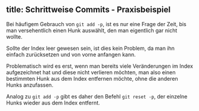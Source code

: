 title: Schrittweise Commits - Praxisbeispiel
---

Bei häufigem Gebrauch von `git add -p`, ist es nur eine Frage der
Zeit, bis man versehentlich einen Hunk auswählt, den man eigentlich gar
nicht wollte. 

Sollte der Index leer gewesen sein, ist dies kein Problem,
da man ihn einfach zurücksetzen und von vorne anfangen kann. 

Problematisch wird es erst, wenn man bereits viele Veränderungen im Index aufgezeichnet
hat und diese nicht verlieren möchten, man also einen
bestimmten Hunk aus dem Index entfernen möchte, ohne die anderen Hunks
anzufassen.

Analog zu `git add -p` gibt es daher den Befehl `git reset -p`, der einzelne
Hunks wieder aus dem Index entfernt.
